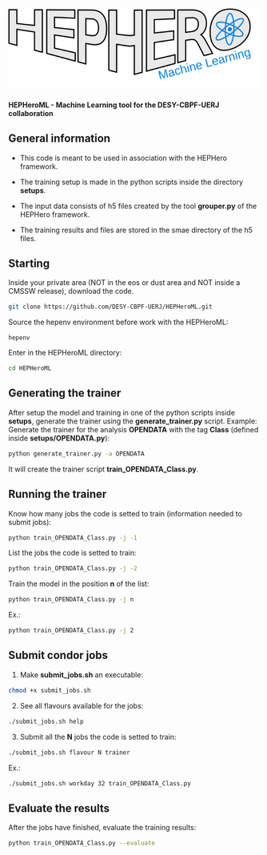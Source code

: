# ![HEPHeroML](logoml.svg)

**HEPHeroML - Machine Learning tool for the DESY-CBPF-UERJ collaboration**

General information
-----------

* This code is meant to be used in association with the HEPHero framework.

* The training setup is made in the python scripts inside the directory **setups**.

* The input data consists of h5 files created by the tool **grouper.py** of the HEPHero framework.

* The training results and files are stored in the smae directory of the h5 files.


Starting
-----------

Inside your private area (NOT in the eos or dust area and NOT inside a CMSSW release), download the code.  
```bash
git clone https://github.com/DESY-CBPF-UERJ/HEPHeroML.git
```

Source the hepenv environment before work with the HEPHeroML:
```
hepenv
```

Enter in the HEPHeroML directory:  
```bash
cd HEPHeroML
```


Generating the trainer
-----------

After setup the model and training in one of the python scripts inside **setups**, generate the trainer using the **generate_trainer.py** script. Example: Generate the trainer for the analysis **OPENDATA** with the tag **Class** (defined inside **setups/OPENDATA.py**):
```bash
python generate_trainer.py -a OPENDATA
```
It will create the trainer script **train_OPENDATA_Class.py**.



Running the trainer
-----------
Know how many jobs the code is setted to train (information needed to submit jobs):
```bash
python train_OPENDATA_Class.py -j -1
```

List the jobs the code is setted to train:
```bash
python train_OPENDATA_Class.py -j -2
```

Train the model in the position **n** of the list:
```bash
python train_OPENDATA_Class.py -j n
```
Ex.:
```bash
python train_OPENDATA_Class.py -j 2
```

Submit condor jobs
-----------
1. Make **submit_jobs.sh** an executable:  
```bash
chmod +x submit_jobs.sh
```   
2. See all flavours available for the jobs:  
```bash
./submit_jobs.sh help
```  
3. Submit all the **N** jobs the code is setted to train:  
```bash
./submit_jobs.sh flavour N trainer
```  
Ex.:
```bash
./submit_jobs.sh workday 32 train_OPENDATA_Class.py
```

Evaluate the results
-----------
After the jobs have finished, evaluate the training results:
```bash
python train_OPENDATA_Class.py --evaluate
```



